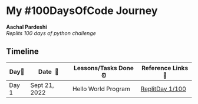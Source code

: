 # My #100DaysOfCode Journey

**Aachal Pardeshi**  
*Replits 100 days of python challenge* 

## Timeline

|**Day:pushpin:**|**Date &nbsp;:calendar:**|**Lessons/Tasks Done :alarm_clock:**| **Reference Links :link:**|
|------|-----------------|--------------------|---------------------|
|Day 1|Sept 21, 2022| Hello World Program | [ReplitDay 1/100](https://replit.com/@aachal28/day-1-of-100days#main.py)|
